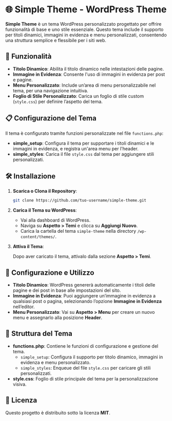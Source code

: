 # 🌐 Simple Theme - WordPress Theme

**Simple Theme** è un tema WordPress personalizzato progettato per offrire funzionalità di base e uno stile essenziale. Questo tema include il supporto per titoli dinamici, immagini in evidenza e menu personalizzati, consentendo una struttura semplice e flessibile per i siti web.

## 🌟 Funzionalità

- **Titolo Dinamico**: Abilita il titolo dinamico nelle intestazioni delle pagine.
- **Immagine in Evidenza**: Consente l'uso di immagini in evidenza per post e pagine.
- **Menu Personalizzato**: Include un’area di menu personalizzabile nel tema, per una navigazione intuitiva.
- **Foglio di Stile Personalizzato**: Carica un foglio di stile custom (`style.css`) per definire l’aspetto del tema.

## 📋 Configurazione del Tema

Il tema è configurato tramite funzioni personalizzate nel file `functions.php`:

- **simple_setup**: Configura il tema per supportare i titoli dinamici e le immagini in evidenza, e registra un'area menu per l'header.
- **simple_styles**: Carica il file `style.css` dal tema per aggiungere stili personalizzati.

## 🛠️ Installazione

1. **Scarica o Clona il Repository**:

   ```bash
   git clone https://github.com/tuo-username/simple-theme.git
   ```

2. **Carica il Tema su WordPress**:

   - Vai alla dashboard di WordPress.
   - Naviga su **Aspetto > Temi** e clicca su **Aggiungi Nuovo**.
   - Carica la cartella del tema `simple-theme` nella directory `/wp-content/themes/`.

3. **Attiva il Tema**:

   Dopo aver caricato il tema, attivalo dalla sezione **Aspetto > Temi**.

## 📝 Configurazione e Utilizzo

- **Titolo Dinamico**: WordPress genererà automaticamente i titoli delle pagine e dei post in base alle impostazioni del sito.
- **Immagine in Evidenza**: Puoi aggiungere un’immagine in evidenza a qualsiasi post o pagina, selezionando l’opzione **Immagine in Evidenza** nell’editor.
- **Menu Personalizzato**: Vai su **Aspetto > Menu** per creare un nuovo menu e assegnarlo alla posizione **Header**.

## 📂 Struttura del Tema

- **functions.php**: Contiene le funzioni di configurazione e gestione del tema.
  - `simple_setup`: Configura il supporto per titolo dinamico, immagini in evidenza e menu personalizzato.
  - `simple_styles`: Enqueue del file `style.css` per caricare gli stili personalizzati.
- **style.css**: Foglio di stile principale del tema per la personalizzazione visiva.

## 📄 Licenza

Questo progetto è distribuito sotto la licenza **MIT**.

